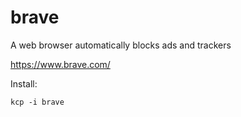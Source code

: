 # brave
A web browser automatically blocks ads and trackers

https://www.brave.com/

Install:
```
kcp -i brave
```
